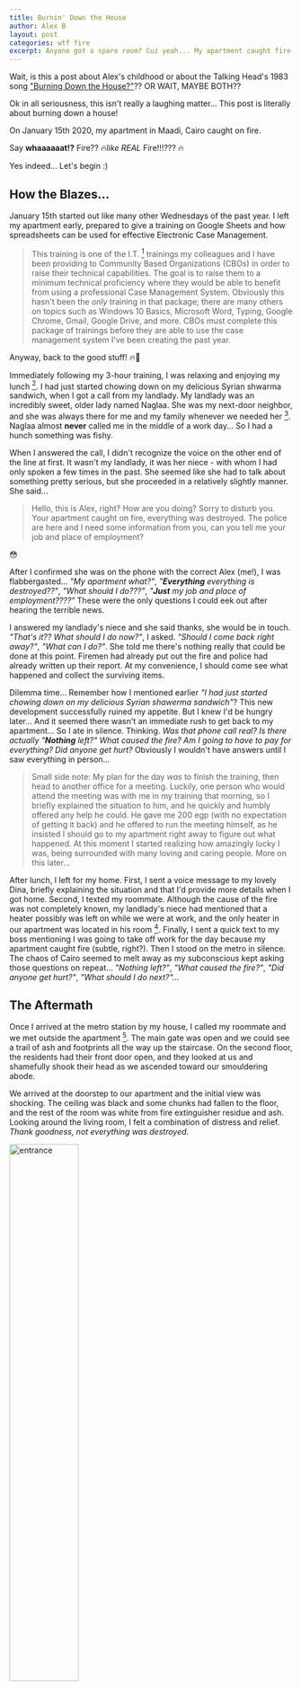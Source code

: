 ```yaml
---
title: Burnin' Down the House
author: Alex B
layout: post
categories: wtf fire
excerpt: Anyone got a spare room? Cuz yeah... My apartment caught fire... 😱🚒
---
```


Wait, is this a post about Alex's childhood or about the Talking Head's 1983 song ["Burning Down the House?"](https://www.youtube.com/watch?v=_3eC35LoF4U)?? OR WAIT, MAYBE BOTH??

Ok in all seriousness, this isn't really a laughing matter... This post is literally about burning down a house!

On January 15th 2020, my apartment in Maadi, Cairo caught on fire.

Say **whaaaaaat!?** Fire?? 🔥*like REAL* Fire!!!??? 🔥

Yes indeed... Let's begin :)

## How the Blazes...

January 15th started out like many other Wednesdays of the past year. I left my apartment early, prepared to give a training on Google Sheets and how spreadsheets can be used for effective Electronic Case Management.

> This training is one of the I.T. [^1] trainings my colleagues and I have been providing to Community Based Organizations (CBOs) in order to raise their technical capabilities. The goal is to raise them to a minimum technical proficiency where they would be able to benefit from using a professional Case Management System. Obviously this hasn't been the _only_ training in that package; there are many others on topics such as Windows 10 Basics, Microsoft Word, Typing, Google Chrome, Gmail, Google Drive, and more. CBOs must complete this package of trainings before they are able to use the case management system I've been creating the past year.

Anyway, back to the good stuff! 🔥🤪

Immediately following my 3-hour training, I was relaxing and enjoying my lunch [^2]. I had just started chowing down on my delicious Syrian shwarma sandwich, when I got a call from my landlady. My landlady was an incredibly sweet, older lady named Naglaa. She was my next-door neighbor, and she was always there for me and my family whenever we needed her [^3]. Naglaa almost **never** called me in the middle of a work day... So I had a hunch something was fishy.

When I answered the call, I didn't recognize the voice on the other end of the line at first. It wasn't my landlady, it was her niece - with whom I had only spoken a few times in the past. She seemed like she had to talk about something pretty serious, but she proceeded in a relatively slightly manner. She said...

> Hello, this is Alex, right? How are you doing? Sorry to disturb you. Your apartment caught on fire, everything was destroyed. The police are here and I need some information from you, can you tell me your job and place of employment?

😳

After I confirmed she was on the phone with the correct Alex (me!), I was flabbergasted... _"My apartment what?"_, _"**Everything** everything is destroyed??"_, _"What should I do???"_, _"**Just** my job and place of employment????"_ These were the only questions I could eek out after hearing the terrible news.

I answered my landlady's niece and she said thanks, she would be in touch. _"That's it?? What should I do now?"_, I asked. _"Should I come back right away?"_, _"What can I do?"_. She told me there's nothing really that could be done at this point. Firemen had already put out the fire and police had already written up their report. At my convenience, I should come see what happened and collect the surviving items.

Dilemma time... Remember how I mentioned earlier _"I had just started chowing down on my delicious Syrian shawerma sandwich"_? This new development successfully ruined my appetite. But I knew I'd be hungry later... And it seemed there wasn't an immediate rush to get back to my apartment... So I ate in silence. Thinking. _Was that phone call real?_ _Is there actually "**Nothing** left?"_ _What caused the fire?_ _Am I going to have to pay for everything?_ _Did anyone get hurt?_ Obviously I wouldn't have answers until I saw everything in person...

> Small side note: My plan for the day _was_ to finish the training, then head to another office for a meeting. Luckily, one person who would attend the meeting was with me in my training that morning, so I briefly explained the situation to him, and he quickly and humbly offered any help he could. He gave me 200 egp (with no expectation of getting it back) and he offered to run the meeting himself, as he insisted I should go to my apartment right away to figure out what happened. At this moment I started realizing how amazingly lucky I was, being surrounded with many loving and caring people. More on this later...

After lunch, I left for my home. First, I sent a voice message to my lovely Dina, briefly explaining the situation and that I'd provide more details when I got home. Second, I texted my roommate. Although the cause of the fire was not completely known, my landlady's niece had mentioned that a heater possibly was left on while we were at work, and the only heater in our apartment was located in his room [^4]. Finally, I sent a quick text to my boss mentioning I was going to take off work for the day because my apartment caught fire (subtle, right?). Then I stood on the metro in silence. The chaos of Cairo seemed to melt away as my subconscious kept asking those questions on repeat... _"Nothing left?"_, _"What caused the fire?"_, _"Did anyone get hurt?"_, _"What should I do next?"..._

## The Aftermath

Once I arrived at the metro station by my house, I called my roommate and we met outside the apartment [^5]. The main gate was open and we could see a trail of ash and footprints all the way up the staircase. On the second floor, the residents had their front door open, and they looked at us and shamefully shook their head as we ascended toward our smouldering abode.

We arrived at the doorstep to our apartment and the initial view was shocking. The ceiling was black and some chunks had fallen to the floor, and the rest of the room was white from fire extinguisher residue and ash. Looking around the living room, I felt a combination of distress and relief. _Thank goodness, not everything was destroyed._

<img src="/images/apt-fire/entrance.jpg" alt="entrance" width="49.5%" />

First we checked out my roommate's bedroom... My landlady's niece's voice came to my head - `"Everything was destroyed"`. The only recognizable item was the metal heater that may have started this whole mess. The old matress? _Disintegrated_. The dresser and cabinent? _Burnt to crisps_. The bedside table? _Gone_. My roommate was literally left with _nothing_. By the time we arrived, there were some guys literally digging up the floor in the room. The walls were falling apart and even floorboards had burned up.

<img src="/images/apt-fire/roommate-1.jpg" alt="roommate room 1" width="49.5%" />
<img src="/images/apt-fire/roommate-2.jpg" alt="roommate room 2" width="49.5%" />
<img src="/images/apt-fire/roommate-3.jpg" alt="roommate room 3" width="49.5%" />
<img src="/images/apt-fire/roommate-4.jpg" alt="roommate room 4" width="49.5%" />

At this point, I was scared to see what happened in my room...

My room was across the hall and luckily <prayer hands> I had closed my door in the morning, so the fire had spent much less time partying in my room. The fire got into my room by bursting through the frosted-glass pane on my door. From there, it seems like it had quickly made its way to the ceiling where it destroyed the AC unit, caused a few little cave-ins, and knocked a few pictures off the wall. Luckily 🙏, almost nothing of mine was destroyed. My passport had been sitting on my dresser, but one of the pictures had fallen on it, protecting it from heat. All of my cash was safe in my bedside table. My clothes had chunks of ceiling and wall scattered through them (and yeah, even to this day some smell like smoke), but 99% remained unscathed. **_I got so lucky..._**

<img src="/images/apt-fire/my-door.jpg" alt="alex door" width="49.5%" />
<img src="/images/apt-fire/bathroom-and-my-room.jpg" alt="bathroom and alex room" width="49.5%" />

## The Exit

After inspecting the apartment, I literally was at a loss for what I should do next. So I asked my landlady. She calmly asked me to pack up all of my belongings, sign the contract ending our professional relationship, and go [^6]. So that's where we began.

Dina, my lovey Dina, was already on her way to my apartment. She heard my voice message and immediately left her work, not even asking me if I needed help or if her boss would suffer from her absense. I loved that so much.

I also had called some friends from work, asking if they could bring some trash bags where I could collect my stinky clothes. They quickly came over and helped carry my shenanigans down the stairs and outside my apartment.

Once we moved everything out, I signed a statement on my contract which read: _"Resident ended contract after causing a fire in the flat by misuse of an electric heater"_. Then we were asked to leave. At this point, I expected to hear, _"Oh, and you owe us \$100,000 for the apartment you just burned down!"_ But surprisingly, my roommate and I calmly returned the keys, took my stuff outside, and we were done!

> According to Dina, in order to sublet your flat in Cairo, you have to have permission from the government. This obviously involves paying some tax, so some families skip this process (sneakily) to save a bit more money. We believe this is why my roommate and I were not liable for damages or any further after the fire. I absolutely considered us so lucky, but this also left a big lump of guilt in my heart - leaving the burden of reparation to the kind-hearted, sweet family of my landlady.

## What Next?

After we moved all of my stuff to a secure storage cabinet at my office, it was time to figure out... What next?

Dina, my super travel expert, quickly helped me find an affortable, nearby AirBNB to rent. I booked the place for 2 weeks so I could take my time finding a suitable, long-term place to live. Dina stuck around for a while that night, keeping me company as my head continuously replayed the events of the day. She drove me to a store to pick up some snacks and necessary items for the night, she helped me move my essentials into the AirBNB, then she went home and I tried to relax and sleep.

The next night I was at my weekly frisbee team training, and I told my team what happened [^7]. I tried not to sound desperate for a place to stay, and to my surprise I quickly received 3 offers for rooms I could stay in! I gave everyone a week to think about it, and luckily my teammate Chase was still up for getting a new roommie after the week ended.

Now I'm living with Chase and his lady, not too far from the office (see map at the bottom of the page), with my own room and my own bathroom (with a shower)! They're a super chill and friendly couple, about to get married in Mexico. I couldn't be more lucky.

## Post-Narr Analysis

_Note: In Arabic, Narr means fire 🔥 ;)_

We're now about a month after the fire, and I've been doing some thinking. I want to mention 2 important things that became quite clear to me during this mini disaster:

_First: I really feel the love._

I absolutely can't thank _everyone_ enough, as there was so much support from so many different people. I'm the kind of person who doesn't often ask for help, but that didn't stop many people from coming to my rescue. I'd really love express my sincere gratitude toward these people:

-   ❤ Dina ❤
    -   She left her work to immediately come assist, without asking for permission or talking to her boss. She found a cheap, nearby AirBNB when I didn't know where to look, and she helped organize my essentials into a suitcase to take there. She even happily stored a few of my things in her car after the fire, despite knowing it would stink it up a bit.
    -   I can go on, but it may appear I have a favorite ;)
-   Salem
    -   He _immediately_ gave me 200 EGP [^8] when I told him my apartment may have been completely destroyed, and he told me to not even think about paying it back - and he would be happy to give more if needed. To put this in perspective, Salem is a young (~23 years old) refugee, saving cash to help his family in Egypt. He doesn't have a high salary, so this 200 EGP was incredibly meaningful.
-   Zainab and Zerrin
    -   These two ladies immediately left their crazy busy work days to help me and my roommate organize my bags of clothes, electronics, etc. _And_ they helped carry my heavy, stinky bags to our office. So kind!
-   Nivella
    -   She personally cleaned some of my nice button-up shirts at her home, with the help of her family. She didn't ask for a thank-you or anything.
-   Chase & Jen
    -   This lovely couple is currently letting me bunk with them! They're American, teachers, soon-to-be-wed, and were so kind to let me break up their chill, no-roommate life. They also were incredibly generous with space, food, towels & sheets, etc.

_Second: Next time, I won't leave the house without..._

When Dina helped me quickly move into my AirBNB on the first night after the fire, I thought I had remembered everything I'd need for the first few days. Unsurprisingly, there were a few important things I left in my old, crispy-fried apartment.

1. Towels
    - Yes, I was still able to shower without a towel. However, since I was in a shared-apartment AirBNB, I couldn't just walk back to my room in my birthday suit, so I opted for drying off with toilet paper. It was a not as easy as I had expected 😅
1. Sheets
    - OK Honestly, all of my sheets may have belonged to my landlady, but I'm kinda surprised I didn't even consider packing them. I only thought about sheets once I moved into Chase & Jen's apartment... A bit too late
1. Toiletries
    - Truth be told, I brought one of my toothbrushes, but I don't remember what bag they went in. I wasn't quite prepared to pack everything in my apartment, so I used about 100 little bags from [Social Burger](https://www.facebook.com/SocialBurgerEgy/) to pack my smaller items like toiletries - and some of those bags are still (> 1 month later) locked in a closet at my office
1. Chargers
    - I obviously grabbed my laptop and phone charger, but some items like my electric shaver will be running out of battery soon and I don't know where to replace that in Cairo.

## Thanks

If you've made it this far, thanks for sticking with me in my journey through a burned-up apartment! There were many fantastic memories in that place...

-   Building forts with Isaiah and the twins
-   Celebrating Thanksgiving with work & frisbee friends
-   Bible & Quran studies with my favorite roommates (Alicia & Derek)
-   Video-game nights with Eihab
-   Babysitting the little dudes (I miss them so much!!)
-   Coding events (Cairo Codes + teaching React to co-workers)
-   Proposing to ❤ Dina ❤
-   (and many more)

... but I guess it's time to move on. I'm getting married soon and seriously planning to leave the country. Maybe this act of God was just that - an act of God. It _uprooted_ me just enough to force me to strongly consider what life would look like for us in the USA. It _shook_ me just enough to compel me to search for stability and strength, which I've consistently found in Dina. And it _prepared_ me for this reality: life in Egypt has been absolutely amazing, but Dina and I belong somewhere else. Somewhere we can thrive and build our family.

Thanks again for reading, have a lovely day :)

## More 🔥📷

P.S. Here's a map of distances **to** my office **from** my old apartment, the AirBNB I rented for 2 weeks, and my new place with Chase & Jen:

<img src="/images/apt-fire/map.jpeg" alt="map of distances" />

P.P.S. And here's a few final pictures from the fire, in case the above have not been enough :)

<img src="/images/apt-fire/cleaning-closet.jpg" alt="cleaning closet" width="49.5%" />
<img src="/images/apt-fire/my-door2.jpg" alt="my door 2" width="49.5%" />
<img src="/images/apt-fire/ac-unit.jpg" alt="ac unit" width="49.5%" />
<img src="/images/apt-fire/fire-fighters.jpg" alt="fire-fighters in egypt!" width="49.5%" />

[^1]: Information Technology, for those of you who don't understand the acronym. _Hmmm, will anyone with IT challenges be able to find this sneaky popup definition?_
[^2]: One fantastic benefit of facilitating trainings for CBOs is that facilitators get _free lunch_ on training days!
[^3]: She even let me into the building, the ~ 10 times I locked myself out over the previous year and a half :D
[^4]: I know I know, he also should know because he lived in the apartment... And yeah, duh, that means his stuff could have been scorched.
[^5]: Technically it took us about 20 minutes to find each other and blah blah it took us a while to meet at the apartment, but that part of the story is boring. Continuing...
[^6]: If I were here, I probably would have thrown in some "choice" words... Again proving how kind and humble she and her family are.
[^7]: Can't skip frisbee practice :D Fire or not!
[^8]: Egyptian Pounds... Is this obvious? Did I need this note?
